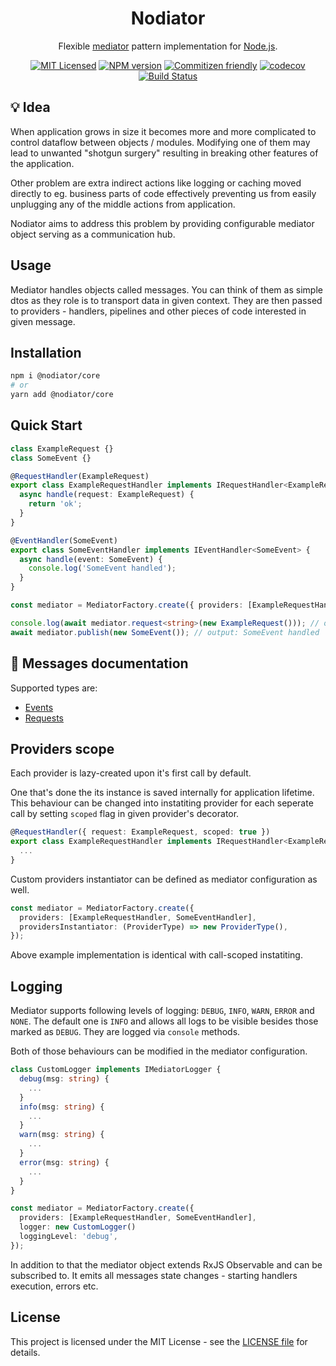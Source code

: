 <h1 align="center">Nodiator</h1>

<div align="center">

Flexible [mediator](https://refactoring.guru/design-patterns/mediator) pattern implementation for [Node.js](https://nodejs.org).

[![MIT Licensed](https://img.shields.io/badge/License-MIT-brightgreen)](/LICENSE)
[![NPM version](https://img.shields.io/npm/v/@nodiator/core.svg)](https://www.npmjs.com/package/@nodiator/core)
[![Commitizen friendly](https://img.shields.io/badge/commitizen-friendly-brightgreen.svg)](http://commitizen.github.io/cz-cli)
[![codecov](https://codecov.io/gh/Matii96/nodiator/branch/main/graph/badge.svg?token=RMLVVV7C0O)](https://codecov.io/gh/Matii96/nodiator)
[![Build Status](https://github.com/Matii96/nodiator/workflows/main-build/badge.svg?branch=main)](https://github.com/Matii96/nodiator/actions?workflow=main-build)

</div>

## 💡 Idea

When application grows in size it becomes more and more complicated to control dataflow between objects / modules. Modifying one of them may lead to unwanted "shotgun surgery" resulting in breaking other features of the application.

Other problem are extra indirect actions like logging or caching moved directly to eg. business parts of code effectively preventing us from easily unplugging any of the middle actions from application.

Nodiator aims to address this problem by providing configurable mediator object serving as a communication hub.

## Usage

Mediator handles objects called messages. You can think of them as simple dtos as they role is to transport data in given context. They are then passed to providers - handlers, pipelines and other pieces of code interested in given message.

## Installation

```bash
npm i @nodiator/core
# or
yarn add @nodiator/core
```

## Quick Start

```ts
class ExampleRequest {}
class SomeEvent {}

@RequestHandler(ExampleRequest)
export class ExampleRequestHandler implements IRequestHandler<ExampleRequest, string> {
  async handle(request: ExampleRequest) {
    return 'ok';
  }
}

@EventHandler(SomeEvent)
export class SomeEventHandler implements IEventHandler<SomeEvent> {
  async handle(event: SomeEvent) {
    console.log('SomeEvent handled');
  }
}

const mediator = MediatorFactory.create({ providers: [ExampleRequestHandler, SomeEventHandler] });

console.log(await mediator.request<string>(new ExampleRequest())); // output: ok
await mediator.publish(new SomeEvent()); // output: SomeEvent handled
```

## 📖 Messages documentation

Supported types are:

- [Events](https://github.com/Matii96/nodiator/tree/main/packages/core/docs/events.md)
- [Requests](https://github.com/Matii96/nodiator/tree/main/packages/core/docs/requests.md)

## Providers scope

Each provider is lazy-created upon it's first call by default.

One that's done the its instance is saved internally for application lifetime. This behaviour can be changed into instatiting provider for each seperate call by setting `scoped` flag in given provider's decorator.

```ts
@RequestHandler({ request: ExampleRequest, scoped: true })
export class ExampleRequestHandler implements IRequestHandler<ExampleRequest, string> {
  ...
}
```

Custom providers instantiator can be defined as mediator configuration as well.

```ts
const mediator = MediatorFactory.create({
  providers: [ExampleRequestHandler, SomeEventHandler],
  providersInstantiator: (ProviderType) => new ProviderType(),
});
```

Above example implementation is identical with call-scoped instatiting.

## Logging

Mediator supports following levels of logging: `DEBUG`, `INFO`, `WARN`, `ERROR` and `NONE`. The default one is `INFO` and allows all logs to be visible besides those marked as `DEBUG`. They are logged via `console` methods.

Both of those behaviours can be modified in the mediator configuration.

```ts
class CustomLogger implements IMediatorLogger {
  debug(msg: string) {
    ...
  }
  info(msg: string) {
    ...
  }
  warn(msg: string) {
    ...
  }
  error(msg: string) {
    ...
  }
}

const mediator = MediatorFactory.create({
  providers: [ExampleRequestHandler, SomeEventHandler],
  logger: new CustomLogger()
  loggingLevel: 'debug',
});
```

In addition to that the mediator object extends RxJS Observable and can be subscribed to. It emits all messages state changes - starting handlers execution, errors etc.

## License

This project is licensed under the MIT License - see the [LICENSE file](https://github.com/Matii96/nodiator/tree/main/LICENSE) for details.

